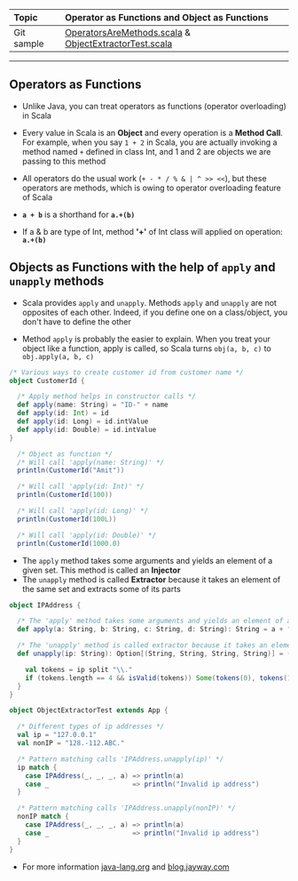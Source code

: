 | Topic | Operator as Functions and Object as Functions |
| :--- | :--- |
| Git sample | [OperatorsAreMethods.scala](https://github.com/inbravo/scala-src/blob/master/src/main/scala/com/inbravo/lang/OperatorsAreMethods.scala) & [ObjectExtractorTest.scala](https://github.com/inbravo/scala-src/blob/master/src/main/scala/com/inbravo/lang/ObjectExtractorTest.scala) |

---

## Operators as Functions

*	Unlike Java, you can treat operators as functions (operator overloading) in Scala

*	Every value in Scala is an **Object** and every operation is a **Method Call**. For example, when you say `1 + 2` in Scala, you are actually invoking a method named `+` defined in class Int, and 1 and 2 are objects we are passing to this method

*	All operators do the usual work \(`+ - * / % & | ^ >> <<`\), but these operators are methods, which is owing to operator overloading feature of Scala

*	**`a + b`**  is a shorthand for **`a.+(b)`**

*	If a & b are type of Int, method **'+'** of Int class will applied on operation: **`a.+(b)`**

## Objects as Functions with the help of `apply` and `unapply` methods

*	Scala provides `apply` and `unapply`. Methods `apply` and `unapply` are not opposites of each other. Indeed, if you define one on a class/object, you don't have to define the other

*	Method `apply` is probably the easier to explain. When you treat your object like a function, apply is called, so Scala turns `obj(a, b, c)` to `obj.apply(a, b, c)`

```scala
/* Various ways to create customer id from customer name */
object CustomerId {

  /* Apply method helps in constructor calls */
  def apply(name: String) = "ID-" + name
  def apply(id: Int) = id
  def apply(id: Long) = id.intValue
  def apply(id: Double) = id.intValue
}

  /* Object as function */
  /* Will call 'apply(name: String)' */
  println(CustomerId("Amit"))

  /* Will call 'apply(id: Int)' */
  println(CustomerId(100))

  /* Will call 'apply(id: Long)' */
  println(CustomerId(100L))

  /* Will call 'apply(id: Double)' */
  println(CustomerId(1000.0)
```

* The `apply` method takes some arguments and yields an element of a given set. This method is called an **Injector**
*	The `unapply` method is called **Extractor** because it takes an element of the same set and extracts some of its parts

```scala
object IPAddress {

  /* The 'apply' method takes some arguments and yields an element of a given set. This method is called an injection */
  def apply(a: String, b: String, c: String, d: String): String = a + "." + b + "." + c + "." + d

  /* The 'unapply' method is called extractor because it takes an element of the same set and extracts some of its parts */
  def unapply(ip: String): Option[(String, String, String, String)] = {

    val tokens = ip split "\\."
    if (tokens.length == 4 && isValid(tokens)) Some(tokens(0), tokens(1), tokens(2), tokens(3)) else None
  }
}

object ObjectExtractorTest extends App {

  /* Different types of ip addresses */
  val ip = "127.0.0.1"
  val nonIP = "128.-112.ABC."

  /* Pattern matching calls 'IPAddress.unapply(ip)' */
  ip match {
    case IPAddress(_, _, _, a) => println(a)
    case _                     => println("Invalid ip address")
  }

  /* Pattern matching calls 'IPAddress.unapply(nonIP)' */
  nonIP match {
    case IPAddress(_, _, _, a) => println(a)
    case _                     => println("Invalid ip address")
  }
}
```

* For more information [java-lang.org](http://www.scala-lang.org/old/node/112) and [blog.jayway.com](https://blog.jayway.com/2011/10/11/injectors-and-extractors-in-scala/)
